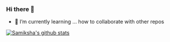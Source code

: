 ### Hi there 👋
- 🌱 I’m currently learning ... how to collaborate with other repos

<!--
**Samiksha0321/Samiksha0321** is a ✨ _special_ ✨ repository because its `README.md` (this file) appears on your GitHub profile.

Here are some ideas to get you started:

- 🔭 I’m currently working on ...
- 🌱 I’m currently learning ...
- 👯 I’m looking to collaborate on ...
- 🤔 I’m looking for help with ...
- 💬 Ask me about ...
- 📫 How to reach me: ...
- 😄 Pronouns: ...
- ⚡ Fun fact: ...

-->
[![Samiksha's github stats](https://github-readme-stats.vercel.app/api?username=Samiksha0321)](https://github.com/Samiksha0321/github-readme-stats)

